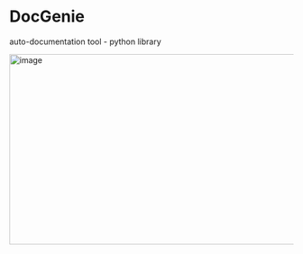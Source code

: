 # DocGenie
auto-documentation tool - python library

<img width="660" height="338" alt="image" src="https://github.com/user-attachments/assets/7f32a0a7-8360-459c-a20e-5d34b74b8c43" />

